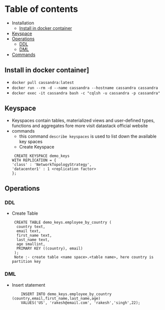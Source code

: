# Table of contents
- Installation
   - [Install in docker container](#install-in-docker-container)
- [Keyspace](#keyspace)
- [Operations](#operations)
   - [DDL](#ddl)
   - [DML](#dml)
- [Commands](#commands)
## Install in docker container]
- ```docker pull cassandra:latest```
- ```docker run --rm -d --name cassandra --hostname cassandra cassandra```
- ```docker exec -it cassandra bash -c "cqlsh -u cassandra -p cassandra"```
## Keyspace
- Keyspaces contain tables, materialized views and user-defined types, functions and aggregates fore more visit datastack official website
- commands
   -  this command ```describe keyspaces``` is used to list down the available key spaces
   -  Create Keyspace
     ```
      CREATE KEYSPACE demo_keys
     WITH REPLICATION = { 
     'class' : 'NetworkTopologyStrategy',
     'datacenter1' : 1 <replication factor>
     };
     ```
## Operations
### DDL
- Create Table
  ```
   CREATE TABLE demo_keys.employee_by_country (
    country text,
    email text,
    first_name text,
    last_name text,
    age smallint,
    PRIMARY KEY ((country), email)
   );
   Note :- create table <name space>.<table name>, here country is partition key
  ```
### DML
- Insert statement
  ```
      INSERT INTO demo_keys.employee_by_country (country,email,first_name,last_name,age)
      VALUES('US', 'rakesh@email.com', 'rakesh','singh',22);
  ```


  
